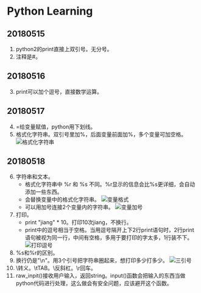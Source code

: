 # Python Learning

## 20180515
1. python2的print直接上双引号。无分号。
2. 注释是#。

## 20180516
3. print可以加个逗号，直接数学运算。

## 20180517
4. =给变量赋值，python用下划线。
5. 格式化字符串。双引号里加%，后面变量前面加%，多个变量可加空格。
![格式化字符串](https://ws1.sinaimg.cn/large/e2989da6ly1fre3n9xu00j20g60163yd.jpg)

## 20180518
6. 字符串和文本。
    - 格式化字符串中 %r 和 %s 不同。%r显示的信息会比%s更详细，会自动添加一些东西。
    - 会替换变量中的格式化字符串。
    ![变量格式](https://ws1.sinaimg.cn/large/e2989da6ly1frfasvnd8sj20h1033mx3.jpg)
    - 可以用加号连接2个变量内的字符串。
    ![变量加号](https://ws1.sinaimg.cn/large/e2989da6ly1frfaugmzooj20bc02mq2s.jpg)
7. 打印。
    - print "jiang" * 10。打印10次jiang，不换行。
    - print中的逗号相当于空格。当用逗号隔开上下2行print语句时，2行print语句被视为同一行，中间有空格，多用于要打印的字太多，1行装不下。
    ![打印逗号](https://ws1.sinaimg.cn/large/e2989da6ly1frfhrlejm7j20mq029weh.jpg)
8. %s和%r的区别。
9. 换行仍是"\n"。用3个引号把字符串圈起来，想打印多少打多少。
![三引号](https://ws1.sinaimg.cn/large/e2989da6ly1frfi2t7f18j20e703saa2.jpg)
10. \转义。\tTAB。\\反斜杠。\r回车。
11. raw_inpit()接收用户输入，返回string。input()函数会把输入的东西当做python代码进行处理，这么做会有安全问题，应该避开这个函数。




